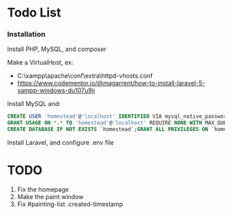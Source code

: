 # Todo List

### Installation

Install PHP, MySQL, and composer

Make a VirtualHost, ex: 
- C:\xampp\apache\conf\extra\httpd-vhosts.conf
- https://www.codementor.io/@magarrent/how-to-install-laravel-5-xampp-windows-du107u9ji

Install MySQL and:

```sql
CREATE USER 'homestead'@'localhost' IDENTIFIED VIA mysql_native_password USING '***';
GRANT USAGE ON *.* TO 'homestead'@'localhost' REQUIRE NONE WITH MAX_QUERIES_PER_HOUR 0 MAX_CONNECTIONS_PER_HOUR 0 MAX_UPDATES_PER_HOUR 0 MAX_USER_CONNECTIONS 0;
CREATE DATABASE IF NOT EXISTS `homestead`;GRANT ALL PRIVILEGES ON `homestead`.* TO 'homestead'@'localhost';
```

Install Laravel, and configure .env file

# TODO

1. Fix the homepage
1. Make the paint window
1. Fix #painting-list .created-timestamp

